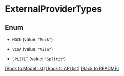 # ExternalProviderTypes

## Enum


* `MOCK` (value: `"Mock"`)

* `VISA` (value: `"Visa"`)

* `SPLITIT` (value: `"Splitit"`)


[[Back to Model list]](../README.md#documentation-for-models) [[Back to API list]](../README.md#documentation-for-api-endpoints) [[Back to README]](../README.md)


